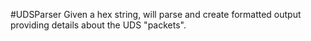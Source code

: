 #  U D S P a r s e r 
 
 Given a hex string, will parse and create formatted output providing details about the UDS "packets".
